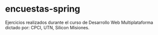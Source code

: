 # encuestas-spring

Ejercicios realizados durante el curso de Desarrollo Web Multiplataforma dictado por: CPCI, UTN, Silicon Misiones.
